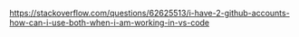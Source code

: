https://stackoverflow.com/questions/62625513/i-have-2-github-accounts-how-can-i-use-both-when-i-am-working-in-vs-code
